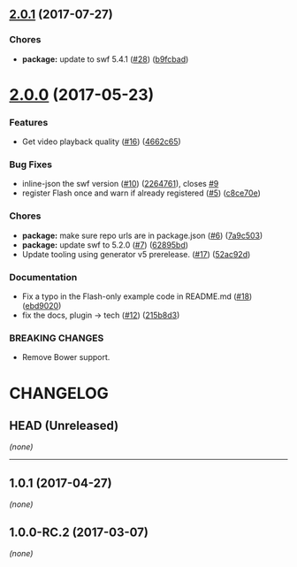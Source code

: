 <a name="2.0.1"></a>
## [2.0.1](https://github.com/videojs/videojs-flash/compare/v2.0.0...v2.0.1) (2017-07-27)

### Chores

* **package:** update to swf 5.4.1 ([#28](https://github.com/videojs/videojs-flash/issues/28)) ([b9fcbad](https://github.com/videojs/videojs-flash/commit/b9fcbad))

<a name="2.0.0"></a>
# [2.0.0](https://github.com/videojs/videojs-flash/compare/v1.0.0-RC.0...v2.0.0) (2017-05-23)

### Features

* Get video playback quality ([#16](https://github.com/videojs/videojs-flash/issues/16)) ([4662c65](https://github.com/videojs/videojs-flash/commit/4662c65))

### Bug Fixes

* inline-json the swf version ([#10](https://github.com/videojs/videojs-flash/issues/10)) ([2264761](https://github.com/videojs/videojs-flash/commit/2264761)), closes [#9](https://github.com/videojs/videojs-flash/issues/9)
* register Flash once and warn if already registered ([#5](https://github.com/videojs/videojs-flash/issues/5)) ([c8ce70e](https://github.com/videojs/videojs-flash/commit/c8ce70e))

### Chores

* **package:** make sure repo urls are in package.json ([#6](https://github.com/videojs/videojs-flash/issues/6)) ([7a9c503](https://github.com/videojs/videojs-flash/commit/7a9c503))
* **package:** update swf to 5.2.0 ([#7](https://github.com/videojs/videojs-flash/issues/7)) ([62895bd](https://github.com/videojs/videojs-flash/commit/62895bd))
* Update tooling using generator v5 prerelease. ([#17](https://github.com/videojs/videojs-flash/issues/17)) ([52ac92d](https://github.com/videojs/videojs-flash/commit/52ac92d))

### Documentation

* Fix a typo in the Flash-only example code in README.md ([#18](https://github.com/videojs/videojs-flash/issues/18)) ([ebd9020](https://github.com/videojs/videojs-flash/commit/ebd9020))
* fix the docs, plugin -> tech ([#12](https://github.com/videojs/videojs-flash/issues/12)) ([215b8d3](https://github.com/videojs/videojs-flash/commit/215b8d3))


### BREAKING CHANGES

* Remove Bower support.

CHANGELOG
=========

## HEAD (Unreleased)
_(none)_

--------------------

## 1.0.1 (2017-04-27)
_(none)_

## 1.0.0-RC.2 (2017-03-07)
_(none)_

